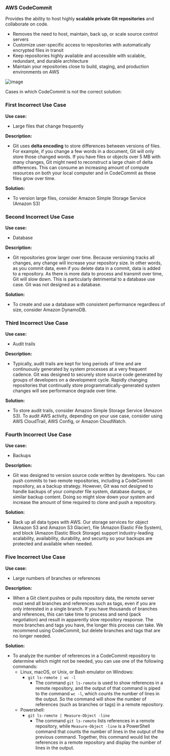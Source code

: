### AWS CodeCommit

Provides the ability to host highly **scalable private Git repositories** and collaborate on code.  

* Removes the need to host, maintain, back up, or scale source control servers
* Customize user-specific access to repositories with automatically encrypted files in transit
* Keep repositories highly available and accessible with scalable, redundant, and durable architecture
* Maintain your repositories close to build, staging, and production environments on AWS

![image](https://user-images.githubusercontent.com/114364831/211430777-b10f4cc8-a8de-4f7d-bde5-41b20254ef89.png)

Cases in which CodeCommit is not the correct solution:

### First Incorrect Use Case

**Use case:**

* Large files that change frequently

**Description:**

* Git uses **delta encoding** to store differences between versions of files. For example, if you change a few words in a document, Git will only store those changed words. If you have files or objects over 5 MB with many changes, Git might need to reconstruct a large chain of delta differences. This can consume an increasing amount of compute resources on both your local computer and in CodeCommit as these files grow over time.

**Solution:**

* To version large files, consider Amazon Simple Storage Service (Amazon S3)

### Second Incorrect Use Case

**Use case:**

* Database

**Description:**

* Git repositories grow larger over time. Because versioning tracks all changes, any change will increase your repository size. In other words, as you commit data, even if you delete data in a commit, data is added to a repository. As there is more data to process and transmit over time, Git will slow down. This is particularly detrimental to a database use case. Git was not designed as a database.

**Solution:**

* To create and use a database with consistent performance regardless of size, consider Amazon DynamoDB.

### Third Incorrect Use Case

**Use case:**

* Audit trails

**Description:**

* Typically, audit trails are kept for long periods of time and are continuously generated by system processes at a very frequent cadence. Git was designed to securely store source code generated by groups of developers on a development cycle. Rapidly changing repositories that continually store programmatically-generated system changes will see performance degrade over time.

**Solution:**

* To store audit trails, consider Amazon Simple Storage Service (Amazon S3). To audit AWS activity, depending on your use case, consider using AWS CloudTrail, AWS Config, or Amazon CloudWatch.

### Fourth Incorrect Use Case

**Use case:**

* Backups

**Description:**

* Git was designed to version source code written by developers. You can push commits to two remote repositories, including a CodeCommit repository, as a backup strategy. However, Git was not designed to handle backups of your computer file system, database dumps, or similar backup content. Doing so might slow down your system and increase the amount of time required to clone and push a repository.

**Solution:**

* Back up all data types with AWS. Our storage services for object (Amazon S3 and Amazon S3 Glacier), file (Amazon Elastic File System), and block (Amazon Elastic Block Storage) support industry-leading scalability, availability, durability, and security so your backups are protected and available when needed.

### Five Incorrect Use Case

**Use case:**

* Large numbers of branches or references

**Description:**

* When a Git client pushes or pulls repository data, the remote server must send all branches and references such as tags, even if you are only interested in a single branch. If you have thousands of branches and references, this can take time to process and send (pack negotiation) and result in apparently slow repository response. The more branches and tags you have, the longer this process can take. We recommend using CodeCommit, but delete branches and tags that are no longer needed.

**Solution:**

* To analyze the number of references in a CodeCommit repository to determine which might not be needed, you can use one of the following commands:
    * Linux, macOS, or Unix, or Bash emulator on Windows:
        * `git ls-remote | wc -l`
            * The command `git ls-remote` is used to show references in a remote repository, and the output of that command is piped to the command `wc -l`, which counts the number of lines in the output. So the command will show the number of references (such as branches or tags) in a remote repository.
    * Powershell:
        * `git ls-remote | Measure-Object -line`
            * The command `git ls-remote` lists references in a remote repository, while `Measure-Object -line` is a PowerShell command that counts the number of lines in the output of the previous command. Together, this command would list the references in a remote repository and display the number of lines in the output.
